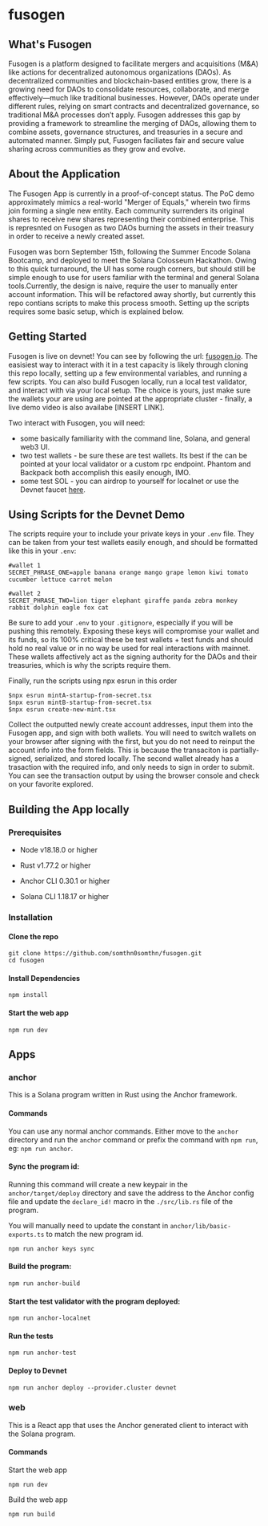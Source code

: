 # fusogen

## What's Fusogen

Fusogen is a platform designed to facilitate mergers and acquisitions (M&A) like actions for decentralized autonomous organizations (DAOs). As decentralized communities and blockchain-based entities grow, there is a growing need for DAOs to consolidate resources, collaborate, and merge effectively—much like traditional businesses. However, DAOs operate under different rules, relying on smart contracts and decentralized governance, so traditional M&A processes don’t apply. Fusogen addresses this gap by providing a framework to streamline the merging of DAOs, allowing them to combine assets, governance structures, and treasuries in a secure and automated manner. Simply put, Fusogen faciliates fair and secure value sharing across communities as they grow and evolve.

## About the Application

The Fusogen App is currently in a proof-of-concept status. The PoC demo approximately mimics a real-world "Merger of Equals," wherein two firms join forming a single new entity. Each community surrenders its original shares to receive new shares representing their combined enterprise. This is represnted on Fusogen as two DAOs burning the assets in their treasury in order to receive a newly created asset.

Fusogen was born September 15th, following the Summer Encode Solana Bootcamp, and deployed to meet the Solana Colosseum Hackathon. Owing to this quick turnaround, the UI has some rough corners, but should still be simple enough to use for users familiar with the terminal and general Solana tools.Currently, the design is naive, require the user to manually enter account information. This will be refactored away shortly, but currently this repo contians scripts to make this process smooth. Setting up the scripts requires some basic setup, which is explained below.


## Getting Started

Fusogen is live on devnet! You can see by following the url: [fusogen.io](fusogen.io). The easisiest way to interact with it in a test capacity is likely through cloning this repo locally, setting up a few environmental variables, and running a few scripts. You can also build Fusogen locally, run a local test validator, and interact with via your local setup. The choice is yours, just make sure the wallets your are using are pointed at the appropriate cluster - finally, a live demo video is also availabe [INSERT LINK].

Two interact with Fusogen, you will need:
- some basically familiarity with the command line, Solana, and general web3 UI.
- two test wallets - be sure these are test wallets. Its best if the can be pointed at your local validator or a custom rpc endpoint. Phantom and Backpack both accomplish this easily enough, IMO.
- some test SOL - you can airdrop to yourself for localnet or use the Devnet faucet [here](https://faucet.solana.com/).

## Using Scripts for the Devnet Demo

The scripts require your to include your private keys in your `.env` file. They can be taken from your test wallets easily enough, and should be formatted like this in your `.env`:

```code
#wallet 1
SECRET_PHRASE_ONE=apple banana orange mango grape lemon kiwi tomato cucumber lettuce carrot melon
```

```code
#wallet 2
SECRET_PHRASE_TWO=lion tiger elephant giraffe panda zebra monkey rabbit dolphin eagle fox cat
```

Be sure to add your `.env` to your `.gitignore`, especially if you will be pushing this remotely. Exposing these keys will compromise your wallet and its funds, so its 100% critical these be test wallets + test funds and should hold no real value or in no way be used for real interactions with mainnet. These wallets affectively act as the signing authority for the DAOs and their treasuries, which is why the scripts require them. 

Finally, run the scripts using npx esrun in this order

```shell
$npx esrun mintA-startup-from-secret.tsx
$npx esrun mintB-startup-from-secret.tsx
$npx esrun create-new-mint.tsx
```

Collect the outputted newly create account addresses, input them into the Fusogen app, and sign with both wallets. You will need to switch wallets on your browser after signing with the first, but you do not need to reinput the account info into the form fields. This is because the transaciton is partially-signed, serialized, and stored locally. The second wallet already has a trasaction with the required info, and only needs to sign in order to submit. You can see the transaction output by using the browser console and check on your favorite explored.

## Building the App locally

### Prerequisites

- Node v18.18.0 or higher

- Rust v1.77.2 or higher
- Anchor CLI 0.30.1 or higher
- Solana CLI 1.18.17 or higher

### Installation

#### Clone the repo

```shell
git clone https://github.com/somthn0somthn/fusogen.git
cd fusogen
```

#### Install Dependencies

```shell
npm install
```

#### Start the web app

```
npm run dev
```

## Apps

### anchor

This is a Solana program written in Rust using the Anchor framework.

#### Commands

You can use any normal anchor commands. Either move to the `anchor` directory and run the `anchor` command or prefix the command with `npm run`, eg: `npm run anchor`.

#### Sync the program id:

Running this command will create a new keypair in the `anchor/target/deploy` directory and save the address to the Anchor config file and update the `declare_id!` macro in the `./src/lib.rs` file of the program.

You will manually need to update the constant in `anchor/lib/basic-exports.ts` to match the new program id.

```shell
npm run anchor keys sync
```

#### Build the program:

```shell
npm run anchor-build
```

#### Start the test validator with the program deployed:

```shell
npm run anchor-localnet
```

#### Run the tests

```shell
npm run anchor-test
```

#### Deploy to Devnet

```shell
npm run anchor deploy --provider.cluster devnet
```

### web

This is a React app that uses the Anchor generated client to interact with the Solana program.

#### Commands

Start the web app

```shell
npm run dev
```

Build the web app

```shell
npm run build
```
